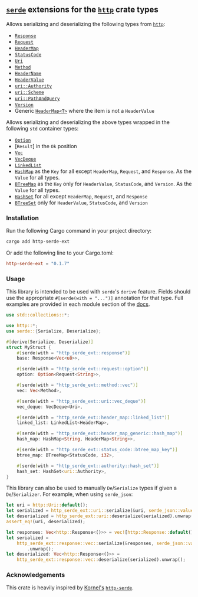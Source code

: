 ## [`serde`](https://github.com/serde-rs/serde) extensions for the [`http`](https://github.com/hyperium/http) crate types

Allows serializing and deserializing the following types from [`http`](https://github.com/hyperium/http):

- [`Response`](https://docs.rs/http-serde-ext/0.1.7/http_serde_ext/response)
- [`Request`](https://docs.rs/http-serde-ext/0.1.7/http_serde_ext/request)
- [`HeaderMap`](https://docs.rs/http-serde-ext/0.1.7/http_serde_ext/header_map)
- [`StatusCode`](https://docs.rs/http-serde-ext/0.1.7/http_serde_ext/status_code)
- [`Uri`](https://docs.rs/http-serde-ext/0.1.7/http_serde_ext/uri)
- [`Method`](https://docs.rs/http-serde-ext/0.1.7/http_serde_ext/method)
- [`HeaderName`](https://docs.rs/http-serde-ext/0.1.7/http_serde_ext/header_name)
- [`HeaderValue`](https://docs.rs/http-serde-ext/0.1.7/http_serde_ext/header_value)
- [`uri::Authority`](https://docs.rs/http-serde-ext/0.1.7/http_serde_ext/authority)
- [`uri::Scheme`](https://docs.rs/http-serde-ext/0.1.7/http_serde_ext/scheme)
- [`uri::PathAndQuery`](https://docs.rs/http-serde-ext/0.1.7/http_serde_ext/path_and_query)
- [`Version`](https://docs.rs/http-serde-ext/0.1.7/http_serde_ext/version)
- Generic [`HeaderMap<T>`](https://docs.rs/http-serde-ext/0.1.7/http_serde_ext/header_map_generic) where the item is not a `HeaderValue`

Allows serializing and deserializing the above types wrapped in the following `std` container types:

- [`Option`](https://doc.rust-lang.org/std/option/enum.Option.html)
- [`Result`] in the `Ok` position
- [`Vec`](https://doc.rust-lang.org/std/vec/struct.Vec.html)
- [`VecDeque`](https://doc.rust-lang.org/std/collections/struct.VecDeque.html)
- [`LinkedList`](https://doc.rust-lang.org/std/collections/struct.LinkedList.html)
- [`HashMap`](std::collections::HashMap) as the `Key` for all except `HeaderMap`, `Request`, and `Response`. As the `Value` for all types.
- [`BTreeMap`](std::collections::BTreeMap) as the `Key` only for `HeaderValue`, `StatusCode`, and `Version`. As the `Value` for all types.
- [`HashSet`](std::collections::HashSet) for all except `HeaderMap`, `Request`, and `Response`
- [`BTreeSet`](std::collections::BTreeSet) only for `HeaderValue`, `StatusCode`, and `Version`

### Installation

Run the following Cargo command in your project directory:

```bash
cargo add http-serde-ext
```

Or add the following line to your Cargo.toml:

```toml
http-serde-ext = "0.1.7"
```

### Usage

This library is intended to be used with `serde`'s `derive` feature.
Fields should use the appropriate `#[serde(with = "...")]` annotation for that
type. Full examples are provided in each module section of the [docs](https://docs.rs/http-serde-ext/0.1.7/http_serde_ext).

```rust
use std::collections::*;

use http::*;
use serde::{Serialize, Deserialize};

#[derive(Serialize, Deserialize)]
struct MyStruct {
    #[serde(with = "http_serde_ext::response")]
    base: Response<Vec<u8>>,

    #[serde(with = "http_serde_ext::request::option")]
    option: Option<Request<String>>,

    #[serde(with = "http_serde_ext::method::vec")]
    vec: Vec<Method>,

    #[serde(with = "http_serde_ext::uri::vec_deque")]
    vec_deque: VecDeque<Uri>,

    #[serde(with = "http_serde_ext::header_map::linked_list")]
    linked_list: LinkedList<HeaderMap>,

    #[serde(with = "http_serde_ext::header_map_generic::hash_map")]
    hash_map: HashMap<String, HeaderMap<String>>,

    #[serde(with = "http_serde_ext::status_code::btree_map_key")]
    btree_map: BTreeMap<StatusCode, i32>,

    #[serde(with = "http_serde_ext::authority::hash_set")]
    hash_set: HashSet<uri::Authority>,
}
```

This library can also be used to manually `De`/`Serialize` types if given a
`De`/`Serializer`. For example, when using `serde_json`:

```rust
let uri = http::Uri::default();
let serialized = http_serde_ext::uri::serialize(&uri, serde_json::value::Serializer).unwrap();
let deserialized = http_serde_ext::uri::deserialize(serialized).unwrap();
assert_eq!(uri, deserialized);

let responses: Vec<http::Response<()>> = vec![http::Response::default()];
let serialized =
    http_serde_ext::response::vec::serialize(&responses, serde_json::value::Serializer)
        .unwrap();
let deserialized: Vec<http::Response<()>> =
    http_serde_ext::response::vec::deserialize(serialized).unwrap();
```

### Acknowledgements

This crate is heavily inspired by [Kornel's](https://github.com/kornelski) [`http-serde`](https://crates.io/crates/http-serde).
